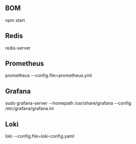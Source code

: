 ## BOM

npm start

## Redis

redis-server

## Prometheus

prometheus --config.file=prometheus.yml

## Grafana

sudo grafana-server --homepath /usr/share/grafana --config /etc/grafana/grafana.ini

## Loki

loki --config.file=loki-config.yaml
